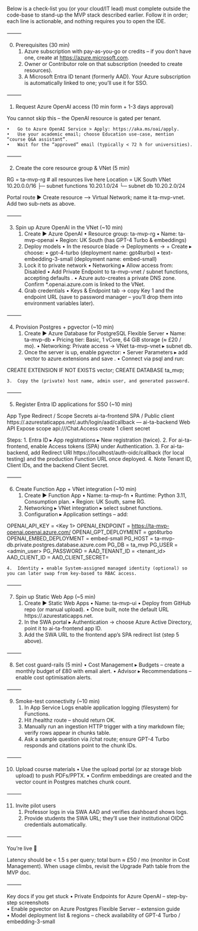 Below is a check-list you (or your cloud/IT lead) must complete outside the code-base to stand-up the MVP stack described earlier.  Follow it in order; each line is actionable, and nothing requires you to open the IDE.

⸻

0. Prerequisites (30 min)
	1.	Azure subscription with pay-as-you-go or credits – if you don’t have one, create at https://azure.microsoft.com.
	2.	Owner or Contributor role on that subscription (needed to create resources).
	3.	A Microsoft Entra ID tenant (formerly AAD). Your Azure subscription is automatically linked to one; you’ll use it for SSO.

⸻

1. Request Azure OpenAI access (10 min form + 1-3 days approval)

You cannot skip this – the OpenAI resource is gated per tenant.

	•	Go to Azure OpenAI Service > Apply: https://aka.ms/oai/apply.
	•	Use your academic email; choose Education use-case, mention “course Q&A assistant”.
	•	Wait for the “approved” email (typically < 72 h for universities).

⸻

2. Create the core resource group & VNet (5 min)

RG = ta-mvp-rg            # all resources live here
Location = UK South
VNet 10.20.0.0/16
    ├─ subnet functions   10.20.1.0/24
    └─ subnet db          10.20.2.0/24

Portal route ► Create resource ⟶ Virtual Network; name it ta-mvp-vnet.  Add two sub-nets as above.

⸻

3. Spin up Azure OpenAI in the VNet (~10 min)
	1.	Create ► Azure OpenAI
	•	Resource group: ta-mvp-rg
	•	Name: ta-mvp-openai
	•	Region: UK South (has GPT-4 Turbo & embeddings)
	2.	Deploy models
	•	In the resource blade → Deployments → + Create ▸ choose:
	•	gpt-4-turbo  (deployment name: gpt4turbo)
	•	text-embedding-3-small (deployment name: embed-small)
	3.	Lock it to private network
	•	Networking ▸ Allow access from: Disabled
	•	Add Private Endpoint to ta-mvp-vnet / subnet functions, accepting defaults  .
	•	Azure auto-creates a private DNS zone. Confirm *.openai.azure.com is linked to the VNet.
	4.	Grab credentials
	•	Keys & Endpoint tab → copy Key 1 and the endpoint URL (save to password manager – you’ll drop them into environment variables later).

⸻

4. Provision Postgres + pgvector (~10 min)
	1.	Create ► Azure Database for PostgreSQL Flexible Server
	•	Name: ta-mvp-db
	•	Pricing tier: Basic, 1 vCore, 64 GiB storage (≈ £20 / mo).
	•	Networking: Private access → VNet ta-mvp-vnet ▸ subnet db.
	2.	Once the server is up, enable pgvector:
	•	Server Parameters ▸ add vector to azure.extensions and save  .
	•	Connect via psql and run:

CREATE EXTENSION IF NOT EXISTS vector;
CREATE DATABASE ta_mvp;


	3.	Copy the (private) host name, admin user, and generated password.

⸻

5. Register Entra ID applications for SSO (~10 min)

App	Type	Redirect / Scope	Secrets
ai-ta-frontend	SPA / Public client	https://<staticapp>.azurestaticapps.net/.auth/login/aad/callback	—
ai-ta-backend	Web API	Expose scope api://<app-id>/Chat.Access	create 1 client secret

Steps:
	1.	Entra ID ▸ App registrations ▸ New registration (twice).
	2.	For ai-ta-frontend, enable Access tokens (SPA) under Authentication.
	3.	For ai-ta-backend, add Redirect URI https://localhost/auth-oidc/callback (for local testing) and the production Function URL once deployed.
	4.	Note Tenant ID, Client IDs, and the backend Client Secret.

⸻

6. Create Function App + VNet integration (~10 min)
	1.	Create ► Function App
	•	Name: ta-mvp-fn
	•	Runtime: Python 3.11, Consumption plan.
	•	Region: UK South, same RG.
	2.	Networking ▸ VNet integration ▸ select subnet functions.
	3.	Configuration ▸ Application settings – add:

OPENAI_API_KEY   = <Key 1>
OPENAI_ENDPOINT  = https://ta-mvp-openai.openai.azure.com/
OPENAI_GPT_DEPLOYMENT = gpt4turbo
OPENAI_EMBED_DEPLOYMENT = embed-small
PG_HOST          = ta-mvp-db.private.postgres.database.azure.com
PG_DB            = ta_mvp
PG_USER          = <admin_user>
PG_PASSWORD      = <pw>
AAD_TENANT_ID    = <tenant_id>
AAD_CLIENT_ID    = <backend app client id>
AAD_CLIENT_SECRET= <backend secret>

	4.	Identity ▸ enable System-assigned managed identity (optional) so you can later swap from key-based to RBAC access.

⸻

7. Spin up Static Web App (~5 min)
	1.	Create ► Static Web Apps
	•	Name: ta-mvp-ui
	•	Deploy from GitHub repo (or manual upload).
	•	Once built, note the default URL https://<hash>.azurestaticapps.net.
	2.	In the SWA portal ▸ Authentication → choose Azure Active Directory, point it to ai-ta-frontend app ID.
	3.	Add the SWA URL to the frontend app’s SPA redirect list (step 5 above).

⸻

8. Set cost guard-rails (5 min)
	•	Cost Management ▸ Budgets – create a monthly budget of £80 with email alert.
	•	Advisor ▸ Recommendations – enable cost optimisation alerts.

⸻

9. Smoke-test connectivity (~10 min)
	1.	In App Service Logs enable application logging (filesystem) for Functions.
	2.	Hit /healthz route – should return OK.
	3.	Manually run an ingestion HTTP trigger with a tiny markdown file; verify rows appear in chunks table.
	4.	Ask a sample question via /chat route; ensure GPT-4 Turbo responds and citations point to the chunk IDs.

⸻

10. Upload course materials
	•	Use the upload portal (or az storage blob upload) to push PDFs/PPTX.
	•	Confirm embeddings are created and the vector count in Postgres matches chunk count.

⸻

11. Invite pilot users
	1.	Professor logs in via SWA AAD and verifies dashboard shows logs.
	2.	Provide students the SWA URL; they’ll use their institutional OIDC credentials automatically.

⸻

You’re live 🎉

Latency should be < 1.5 s per query; total burn ≈ £50 / mo (monitor in Cost Management).  When usage climbs, revisit the Upgrade Path table from the MVP doc.

⸻

Key docs if you get stuck
	•	Private Endpoints for Azure OpenAI – step-by-step screenshots  
	•	Enable pgvector on Azure Postgres Flexible Server – extension guide  
	•	Model deployment list & regions – check availability of GPT-4 Turbo / embedding-3-small   
